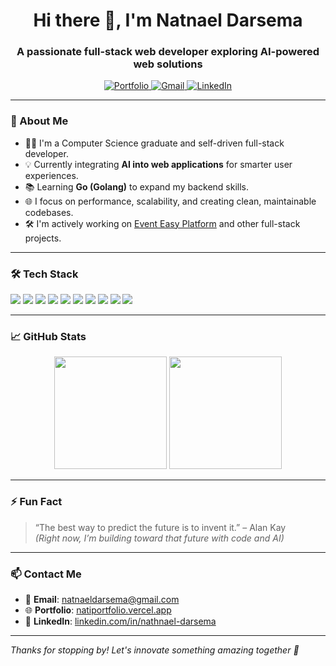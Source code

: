 <h1 align="center">Hi there 👋, I'm Natnael Darsema</h1>
<h3 align="center">A passionate full-stack web developer exploring AI-powered web solutions</h3>

<p align="center">
  <a href="https://natiportfolio.vercel.app/" target="_blank">
    <img src="https://img.shields.io/badge/Portfolio-%230077B5.svg?style=for-the-badge&logo=vercel&logoColor=white" alt="Portfolio" />
  </a>
  <a href="mailto:natnaeldarsema@gmail.com">
    <img src="https://img.shields.io/badge/Gmail-D14836?style=for-the-badge&logo=gmail&logoColor=white" alt="Gmail" />
  </a>
  <a href="https://www.linkedin.com/in/nathnael-darsema/" target="_blank">
    <img src="https://img.shields.io/badge/LinkedIn-blue?style=for-the-badge&logo=linkedin&logoColor=white" alt="LinkedIn" />
  </a>
</p>

---

### 🚀 About Me

- 👨‍💻 I'm a Computer Science graduate and self-driven full-stack developer.
- 💡 Currently integrating **AI into web applications** for smarter user experiences.
- 📚 Learning **Go (Golang)** to expand my backend skills.
- 🌐 I focus on performance, scalability, and creating clean, maintainable codebases.
- 🛠️ I'm actively working on [Event Easy Platform]([https://github.com/Nati-darse/Eventeasy_F.git]) and other full-stack projects.

---

### 🛠️ Tech Stack

<p align="left">
  <img src="https://img.shields.io/badge/React-20232A?style=flat&logo=react&logoColor=61DAFB" />
  <img src="https://img.shields.io/badge/Next.js-000000?style=flat&logo=next.js&logoColor=white" />
  <img src="https://img.shields.io/badge/TailwindCSS-06B6D4?style=flat&logo=tailwind-css&logoColor=white" />
  <img src="https://img.shields.io/badge/TypeScript-007ACC?style=flat&logo=typescript&logoColor=white" />
  <img src="https://img.shields.io/badge/JavaScript-F7DF1E?style=flat&logo=javascript&logoColor=black" />
  <img src="https://img.shields.io/badge/Node.js-339933?style=flat&logo=node.js&logoColor=white" />
  <img src="https://img.shields.io/badge/Express.js-404D59?style=flat&logo=express&logoColor=white" />
  <img src="https://img.shields.io/badge/MongoDB-4EA94B?style=flat&logo=mongodb&logoColor=white" />
  <img src="https://img.shields.io/badge/Golang-00ADD8?style=flat&logo=go&logoColor=white" />
  <img src="https://img.shields.io/badge/Git-F05032?style=flat&logo=git&logoColor=white" />
</p>

---

### 📈 GitHub Stats

<p align="center">
  <img src="https://github-readme-stats.vercel.app/api?username=Nati-darse&show_icons=true&theme=radical" height="180" /> 
  <img src="https://github-readme-stats.vercel.app/api/top-langs/?username=Nati-darse&layout=compact&theme=radical" height="180" />
</p>

---

### ⚡ Fun Fact

> “The best way to predict the future is to invent it.” – Alan Kay  
> *(Right now, I’m building toward that future with code and AI)*

---

### 📫 Contact Me

- 📧 **Email**: [natnaeldarsema@gmail.com](mailto:natnaeldarsema@gmail.com)  
- 🌐 **Portfolio**: [natiportfolio.vercel.app](https://natiportfolio.vercel.app)  
- 💼 **LinkedIn**: [linkedin.com/in/nathnael-darsema](https://www.linkedin.com/in/nathnael-darsema/)

---

_Thanks for stopping by! Let's innovate something amazing together 🚀_
